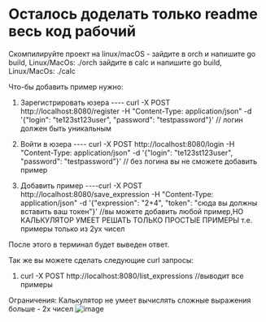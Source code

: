 # Осталось доделать только readme весь код рабочий

Скомпилируйте проект на linux/macOS - зайдите в orch и напишите go build, Linux/MacOs: ./orch
                                      зайдите в calc и напишите go build, Linux/MacOs: ./calс
                                      

Что-бы добавить пример нужно:
1) Зарегистрировать юзера ---- curl -X POST http://localhost:8080/register -H "Content-Type: application/json" -d '{"login": "te123st123user", "password": "testpassword"}' // логин должен быть уникальным
  
2) Войти в юзера ---- curl -X POST http://localhost:8080/login -H "Content-Type: application/json" -d '{"login": "te123st123user", "password": "testpassword"}' // без логина вы не сможете добавить пример

3) Добавить пример ----curl -X POST http://localhost:8080/save_expression -H "Content-Type: application/json" -d '{"expression": "2+4", "token": "сюда вы должны вставить ваш токен"}'
 //вы можете добавить любой пример,НО КАЛЬКУЛЯТОР УМЕЕТ РЕШАТЬ ТОЛЬКО ПРОСТЫЕ ПРИМЕРЫ т.е. примеры только из 2ух чисел

После этого в терминал будет выведен ответ.

Так же вы можете сделать следующие curl запросы:

1) curl -X POST http://localhost:8080/list_expressions //выводит все примеры





Ограничения:
Калькулятор не умеет вычислять сложные выражения больше - 2х чисел
![image](https://github.com/bronlk/Calc/assets/71665828/ef15bf19-41b3-4bf1-9b69-2fad82b66c8c)
